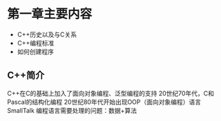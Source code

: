 # 第一章主要内容
- C++历史以及与C关系
- C++编程标准
- 如何创建程序

## C++简介
C++在C的基础上加入了面向对象编程、泛型编程的支持
20世纪70年代，C和Pascal的结构化编程
20世纪80年代开始出现OOP（面向对象编程）语言SmallTalk
编程语言需要处理的问题：数据+算法

